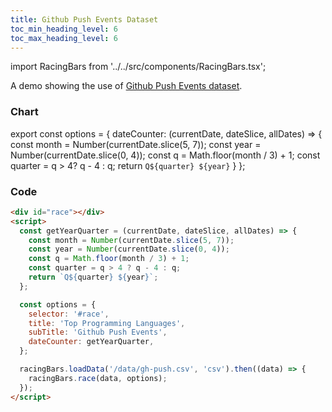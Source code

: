 ```yaml
---
title: Github Push Events Dataset
toc_min_heading_level: 6
toc_max_heading_level: 6
---
```


import RacingBars from '../../src/components/RacingBars.tsx';

A demo showing the use of [Github Push Events dataset](/docs/sample-datasets#github-push-events).

<!--truncate-->

### Chart

export const options = {
dateCounter: (currentDate, dateSlice, allDates) => {
const month = Number(currentDate.slice(5, 7));
const year = Number(currentDate.slice(0, 4));
const q = Math.floor(month / 3) + 1;
const quarter = q > 4? q - 4 : q;
return `Q${quarter} ${year}`
}
};

<div className="gallery">
  <RacingBars
    dataUrl="/data/gh-push.csv"
    dataType="csv"
    title="Top Programming Languages"
    subTitle="Github Push Events"
    dateCounter={options.dateCounter}
  />
</div>

### Code

```html
<div id="race"></div>
<script>
  const getYearQuarter = (currentDate, dateSlice, allDates) => {
    const month = Number(currentDate.slice(5, 7));
    const year = Number(currentDate.slice(0, 4));
    const q = Math.floor(month / 3) + 1;
    const quarter = q > 4 ? q - 4 : q;
    return `Q${quarter} ${year}`;
  };

  const options = {
    selector: '#race',
    title: 'Top Programming Languages',
    subTitle: 'Github Push Events',
    dateCounter: getYearQuarter,
  };

  racingBars.loadData('/data/gh-push.csv', 'csv').then((data) => {
    racingBars.race(data, options);
  });
</script>
```
